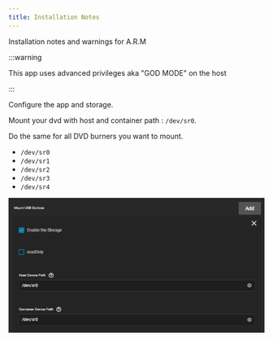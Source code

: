 ```yaml
---
title: Installation Notes
---
```


Installation notes and warnings for A.R.M

:::warning

This app uses advanced privileges aka "GOD MODE" on the host

:::

Configure the app and storage.

Mount your dvd with host and container path : `/dev/sr0`.

Do the same for all DVD burners you want to mount.

- `/dev/sr0`
- `/dev/sr1`
- `/dev/sr2`
- `/dev/sr3`
- `/dev/sr4`

![dvd-mount](./imgs/dvd-mount.png)
